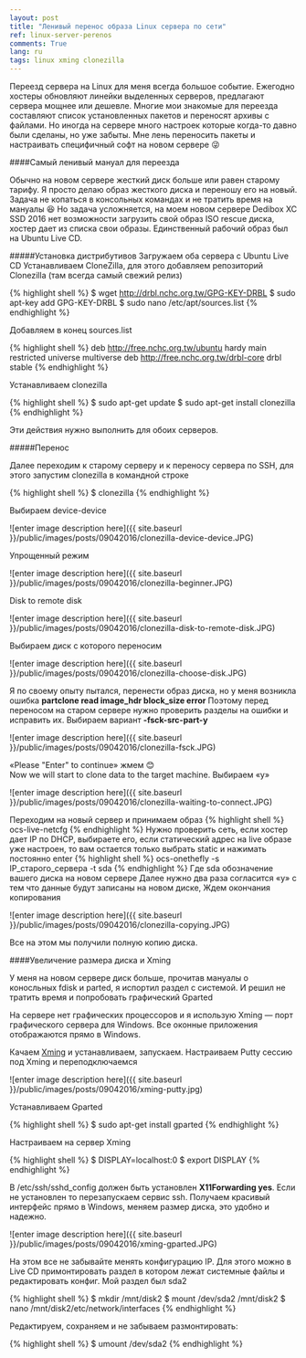 ```yaml
---
layout: post
title: "Ленивый перенос образа Linux сервера по сети"
ref: linux-server-perenos
comments: True
lang: ru
tags: linux xming clonezilla
---
```


Переезд сервера на Linux для меня всегда большое событие. Ежегодно хостеры обновляют линейки выделенных серверов, предлагают сервера мощнее или дешевле. 
Многие мои знакомые для переезда составляют список установленных пакетов и переносят архивы с файлами. Но иногда на сервере много настроек которые когда-то давно были сделаны, но уже забыты.
Мне лень переносить пакеты и настраивать специфичный софт на новом сервере :stuck_out_tongue_winking_eye:

####Самый ленивый мануал для переезда

Обычно на новом сервере жесткий диск больше или равен старому тарифу. Я просто делаю образ жесткого диска и переношу его на новый.
Задача не копаться в консольных командах и не тратить время на мануалы :laughing: Но задача усложняется, на моем новом сервере Dedibox XC SSD 2016 нет возможности загрузить свой образ ISO rescue диска, хостер дает из списка свои образы. Единственный рабочий образ был на Ubuntu Live CD.

#####Установка дистрибутивов
Загружаем оба сервера с Ubuntu Live CD
Устанавливаем CloneZilla, для этого добавляем репозиторий Clonezilla (там всегда самый свежий релиз)

{% highlight shell %}
$ wget http://drbl.nchc.org.tw/GPG-KEY-DRBL
$ sudo apt-key add GPG-KEY-DRBL
$ sudo nano /etc/apt/sources.list
{% endhighlight %}

Добавляем в конец sources.list   

{% highlight shell %}
deb http://free.nchc.org.tw/ubuntu hardy main restricted universe multiverse
deb http://free.nchc.org.tw/drbl-core drbl stable
{% endhighlight %}

Устанавливаем clonezilla

{% highlight shell %}
$ sudo apt-get update
$ sudo apt-get install clonezilla
{% endhighlight %}

Эти действия нужно выполнить для обоих серверов. 

#####Перенос

Далее переходим к старому серверу и к переносу сервера по SSH, для этого запустим clonezilla в командной строке
   
{% highlight shell %}
$ clonezilla
{% endhighlight %}

Выбираем device-device

![enter image description here]({{ site.baseurl }}/public/images/posts/09042016/clonezilla-device-device.JPG)

Упрощенный режим

![enter image description here]({{ site.baseurl }}/public/images/posts/09042016/clonezilla-beginner.JPG)

Disk to remote disk

![enter image description here]({{ site.baseurl }}/public/images/posts/09042016/clonezilla-disk-to-remote-disk.JPG)

Выбираем диск с которого переносим

![enter image description here]({{ site.baseurl }}/public/images/posts/09042016/clonezilla-choose-disk.JPG)

Я по своему опыту пытался, перенести образ диска, но у меня возникла ошибка **partclone read image_hdr block_size error**
Поэтому перед переносом на старом сервере нужно проверить разделы на ошибки и исправить их.
Выбираем вариант **-fsck-src-part-y**

![enter image description here]({{ site.baseurl }}/public/images/posts/09042016/clonezilla-fsck.JPG)

«Please "Enter" to continue» жмем :blush:<br>
Now we will start to clone data to the target machine. Выбираем «y»

![enter image description here]({{ site.baseurl }}/public/images/posts/09042016/clonezilla-waiting-to-connect.JPG)

Переходим на новый сервер и принимаем образ
{% highlight shell %}
ocs-live-netcfg
{% endhighlight %}
Нужно проверить сеть, если хостер дает IP по DHCP, выбираете его, если статический адрес на live образе уже настроен, то вам остается только выбрать static и нажимать постоянно enter
{% highlight shell %}
ocs-onethefly -s IP_старого_сервера -t sda
{% endhighlight %}
Где sda обозначение вашего диска на новом сервере
Далее нужно два раза согласится «y» с тем что данные будут записаны на новом диске, Ждем окончания копирования

![enter image description here]({{ site.baseurl }}/public/images/posts/09042016/clonezilla-copying.JPG)

Все на этом мы получили полную копию диска.

####Увеличение размера диска и Xming

У меня на новом сервере диск больше, прочитав мануалы о коносльных fdisk и parted, я испортил раздел с системой. И решил не тратить время и попробовать графический Gparted

На сервере нет графических процессоров и я использую Xming — порт графического сервера для Windows. Все оконные приложения отображаются прямо в Windows.

Качаем [Xming](https://sourceforge.net/projects/xming/files/latest/download?source=files) и устанавливаем, запускаем.
Настраиваем Putty сессию под Xming и переподключаемся

![enter image description here]({{ site.baseurl }}/public/images/posts/09042016/xming-putty.jpg)

Устанавливаем Gparted

{% highlight shell %}
$ sudo apt-get install gparted
{% endhighlight %}

Настраиваем на сервер Xming

{% highlight shell %}
$ DISPLAY=localhost:0
$ export DISPLAY
{% endhighlight %}

В /etc/ssh/sshd_config должен быть установлен **X11Forwarding yes**. Если не установлен то перезапускаем сервис ssh. Получаем красивый интерфейс прямо в Windows, меняем размер диска, это удобно и надежно.

![enter image description here]({{ site.baseurl }}/public/images/posts/09042016/xming-gparted.JPG)

На этом все не забывайте менять конфигурацию IP. Для этого можно в Live CD примонтировать раздел в котором лежат системные файлы и редактировать конфиг. Мой раздел был sda2

{% highlight shell %}
$ mkdir /mnt/disk2
$ mount /dev/sda2 /mnt/disk2
$ nano /mnt/disk2/etc/network/interfaces
{% endhighlight %}
	
Редактируем, сохраняем и не забываем размонтировать:

{% highlight shell %}
$ umount /dev/sda2
{% endhighlight %}